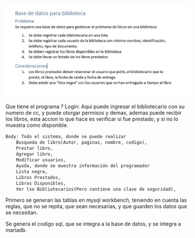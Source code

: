
![Imagen con el ejercicio solicitado](./ejercicio.jpeg)

Que tiene el programa ?
    Login: Aqui puede ingresar el bibliotecario con su numero de cc, y puede otorgar permisos y demas, ademas puede recibir los libros, esta accion lo que hace es verificar si fue prestado, y si no lo muestra como disponible.

    Body: Todo el sistema, donde se puede realizar
        Busqueda de libro(Autor, paginas, nombre, codigo),
        Prestar libro,
        Agregar libro,
        Modificar usuarios,
        Ayuda, donde se muestra información del programador
        Lista negra,
        Libros Prestados,
        Libros Disponibles,
        Ver lso Bibliotecarios(Pero contiene una clave de seguridad),

Primero se generan las tablas en mysql workbench, teniendo en cuenta las reglas, que no se repita, que sean necesarias, y que guarden los datos que se necesitan.

Se genera el codigo sql, que se integra a la base de datos, y se integra a mariadb.
